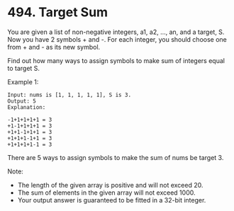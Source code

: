 # 494. Target Sum

You are given a list of non-negative integers, a1, a2, ..., an, and a target, S.
Now you have 2 symbols + and -. For each integer, you should choose one from +
and - as its new symbol.

Find out how many ways to assign symbols to make sum of integers equal to target
S.

Example 1:

    Input: nums is [1, 1, 1, 1, 1], S is 3. 
    Output: 5
    Explanation: 

    -1+1+1+1+1 = 3
    +1-1+1+1+1 = 3
    +1+1-1+1+1 = 3
    +1+1+1-1+1 = 3
    +1+1+1+1-1 = 3

There are 5 ways to assign symbols to make the sum of nums be target 3.

Note:
* The length of the given array is positive and will not exceed 20.
* The sum of elements in the given array will not exceed 1000.
* Your output answer is guaranteed to be fitted in a 32-bit integer.